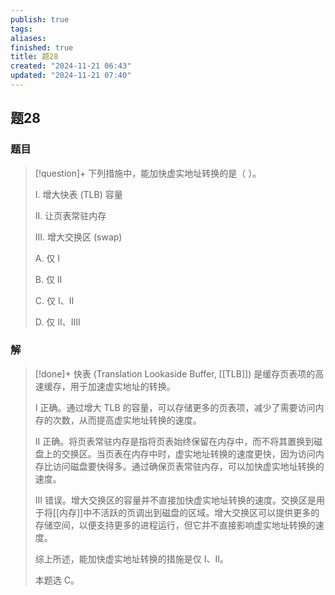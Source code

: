 ```yaml
---
publish: true
tags: 
aliases: 
finished: true
title: 题28
created: "2024-11-21 06:43"
updated: "2024-11-21 07:40"
---
```

## 题28
### 题目
> [!question]+
> 下列措施中，能加快虚实地址转换的是（ ）。
> 
> I. 增大快表 (TLB) 容量
> 
> II. 让页表常驻内存
> 
> III. 增大交换区 (swap)
> 
> A. 仅 I
> 
> B. 仅 II
> 
> C. 仅 I、II
> 
> D. 仅 II、IIII
### 解
> [!done]+
> 快表 (Translation Lookaside Buffer, [[TLB]]) 是缓存页表项的高速缓存，用于加速虚实地址的转换。
> 
> I 正确。通过增大 TLB 的容量，可以存储更多的页表项，减少了需要访问内存的次数，从而提高虚实地址转换的速度。
> 
> II 正确。将页表常驻内存是指将页表始终保留在内存中，而不将其置换到磁盘上的交换区。当页表在内存中时，虚实地址转换的速度更快，因为访问内存比访问磁盘要快得多。通过确保页表常驻内存，可以加快虚实地址转换的速度。
> 
> III 错误。增大交换区的容量并不直接加快虚实地址转换的速度。交换区是用于将[[内存]]中不活跃的页调出到磁盘的区域。增大交换区可以提供更多的存储空间，以便支持更多的进程运行，但它并不直接影响虚实地址转换的速度。
> 
> 综上所述，能加快虚实地址转换的措施是仅 I、II。
> 
> 本题选 C。